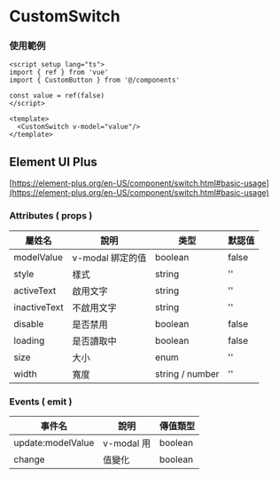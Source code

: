 # CustomSwitch
### 使用範例
```vue
<script setup lang="ts">
import { ref } from 'vue'
import { CustomButton } from '@/components'

const value = ref(false)
</script>

<template>
  <CustomSwitch v-model="value"/>
</template>
```
## Element UI Plus
[https://element-plus.org/en-US/component/switch.html#basic-usage](https://element-plus.org/en-US/component/switch.html#basic-usage)

### Attributes ( props )
| 屬姓名       | 說明              | 类型           | 默認值     |
| ------------ | ---------------- | -------------- | --------- |
| modelValue   | v-modal 綁定的值  | boolean        | false     |
| style        | 樣式              | string         | ''        |
| activeText   | 啟用文字          | string          | ''       |
| inactiveText | 不啟用文字        | string          | ''       |
| disable      | 是否禁用          | boolean         | false    |
| loading      | 是否讀取中        | boolean         | false    |
| size         | 大小              | enum            | ''      |
| width        | 寬度              | string / number | ''      |

### Events ( emit )
| 事件名              | 說明         | 傳值類型  |
| ------------------ | ------------ | -------- |
| update:modelValue  | v-modal 用   | boolean  |
| change             | 值變化       | boolean  |
